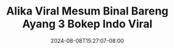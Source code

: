 --- 
title: "Alika Viral Mesum Binal Bareng Ayang 3 Bokep Indo Viral"
description: "download   Alika Viral Mesum Binal Bareng Ayang 3 Bokep Indo Viral yandek   baru"
date: 2024-08-08T15:27:07-08:00
file_code: "pvvq1jz0taxp"
draft: false
cover: "pn8i7olj9v9p76gt.jpg"
tags: ["Alika", "Viral", "Mesum", "Binal", "Bareng", "Ayang", "Bokep", "Indo", "Viral", "bokep-indo", "bokep-viral", "bokep-ig"]
length: 104
fld_id: "1235299"
foldername: "ALIKA TISSA SMA"
categories: ["ALIKA TISSA SMA"]
views: 160
---